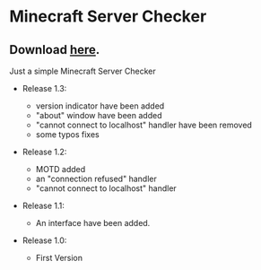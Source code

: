 # Minecraft Server Checker
## Download [here](https://github.com/OhRetro/Minecraft-Server-Checker/releases).
Just a simple Minecraft Server Checker

* Release 1.3:
  * version indicator have been added
  * "about" window have been added
  * "cannot connect to localhost" handler have been removed
  * some typos fixes

* Release 1.2:
  * MOTD added
  * an "connection refused" handler
  * "cannot connect to localhost" handler

* Release 1.1:
  * An interface have been added.

* Release 1.0:
  * First Version
